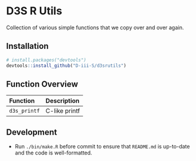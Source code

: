 
<!-- README.md is generated from README.Rmd. Please edit that file -->

# D3S R Utils

Collection of various simple functions that we copy over and over again.

## Installation

``` r
# install.packages("devtools")
devtools::install_github("D-iii-S/d3srutils")
```

## Function Overview

| Function     | Description   |
| :----------- | :------------ |
| `d3s_printf` | C-like printf |

## Development

  - Run `./bin/make.R` before commit to ensure that `README.md` is
    up-to-date and the code is well-formatted.
